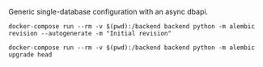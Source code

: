 Generic single-database configuration with an async dbapi.

    docker-compose run --rm -v $(pwd):/backend backend python -m alembic revision --autogenerate -m "Initial revision"

    docker-compose run --rm -v $(pwd):/backend backend python -m alembic upgrade head